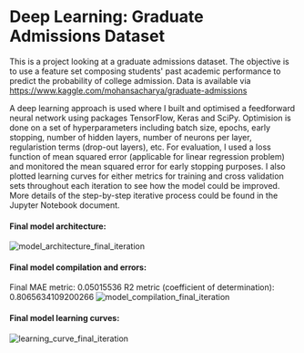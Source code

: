 # Deep Learning: Graduate Admissions Dataset

This is a project looking at a graduate admissions dataset. The objective is to use a feature set composing students' past academic performance to predict the probability of college admission. Data is available via https://www.kaggle.com/mohansacharya/graduate-admissions

A deep learning approach is used where I built and optimised a feedforward neural network using packages TensorFlow, Keras and SciPy. Optimision is done on a set of hyperparameters including batch size, epochs, early stopping, number of hidden layers, number of neurons per layer, regularistion terms (drop-out layers), etc. For evaluation, I used a loss function of mean squared error (applicable for linear regression problem) and monitored the mean squared error for early stopping purposes. I also plotted learning curves for either metrics for training and cross validation sets throughout each iteration to see how the model could be improved. More details of the step-by-step iterative process could be found in the Jupyter Notebook document.

#### Final model architecture:
![model_architecture_final_iteration](https://user-images.githubusercontent.com/91271318/136998845-12d11fe6-80c4-47bd-a2d9-ff3a8cdb786d.png)

#### Final model compilation and errors:
Final MAE metric: 0.05015536
R2 metric (coefficient of determination): 0.8065634109200266
![model_compilation_final_iteration](https://user-images.githubusercontent.com/91271318/136999897-722b5c00-3480-4101-9c9e-1cc5e9c44e9a.png)

#### Final model learning curves:
![learning_curve_final_iteration](https://user-images.githubusercontent.com/91271318/136998843-76fdcd86-bcd5-48fe-8f5a-bd7facfcbbd2.png)
